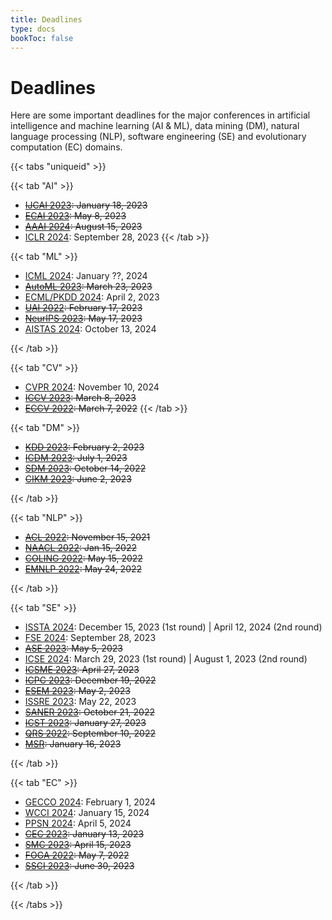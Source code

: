```yaml
---
title: Deadlines
type: docs
bookToc: false
---
```


# Deadlines

Here are some important deadlines for the major conferences in artificial intelligence and machine learning (AI & ML), data mining (DM), natural language processing (NLP), software engineering (SE) and evolutionary computation (EC) domains.

{{< tabs "uniqueid" >}}

{{< tab "AI" >}}

- ~~[IJCAI 2023](https://ijcai-23.org/): January 18, 2023~~
- ~~[ECAI 2023](https://ecai2023.eu/): May 8, 2023~~
- ~~[AAAI 2024](https://aaai.org/aaai-conference/): August 15, 2023~~
- [ICLR 2024](https://iclr.cc/): September 28, 2023
{{< /tab >}}

{{< tab "ML" >}}

- [ICML 2024](https://icml.cc/Conferences/2024): January ??, 2024
- ~~[AutoML 2023](https://2023.automl.cc/): March 23, 2023~~
- [ECML/PKDD 2024](https://2024.ecmlpkdd.org/): April 2, 2023
- ~~[UAI 2022](https://www.auai.org/uai2023/): February 17, 2023~~
- ~~[NeurIPS 2023](https://nips.cc/): May 17, 2023~~
- [AISTAS 2024](http://aistats.org/aistats2024/index.html): October 13, 2024

{{< /tab >}}

{{< tab "CV" >}}
- [CVPR 2024](https://cvpr.thecvf.com/Conferences/2024): November 10, 2024
- ~~[ICCV 2023](https://iccv2023.thecvf.com/): March 8, 2023~~
- ~~[ECCV 2022](https://eccv2022.ecva.net/): March 7, 2022~~
{{< /tab >}}

{{< tab "DM" >}}

- ~~[KDD 2023](https://kdd.org/kdd2023/): February 2, 2023~~
- ~~[ICDM 2023](http://www.cloud-conf.net/icdm2023/index.html): July 1, 2023~~
- ~~[SDM 2023](https://www.siam.org/conferences/cm/conference/sdm23): October 14, 2022~~
- ~~[CIKM 2023](https://cikm2023.github.io/): June 2, 2023~~

{{< /tab >}}

{{< tab "NLP" >}}

- ~~[ACL 2022](https://www.2022.aclweb.org/): November 15, 2021~~
- ~~[NAACL 2022](https://2022.naacl.org/): Jan 15, 2022~~
- ~~[COLING 2022](https://coling2022.org/): May 15, 2022~~
- ~~[EMNLP 2022](https://2022.emnlp.org/): May 24, 2022~~

{{< /tab >}}

{{< tab "SE" >}}

- [ISSTA 2024](): December 15, 2023 (1st round) | April 12, 2024 (2nd round)
- [FSE 2024](https://conf.researchr.org/home/fse-2024): September 28, 2023
- ~~[ASE 2023](https://conf.researchr.org/track/ase-2023/ase-2023-papers): May 5, 2023~~
- [ICSE 2024](https://conf.researchr.org/home/icse-2024): March 29, 2023 (1st round) | August 1, 2023 (2nd round)
- ~~[ICSME 2023](https://conf.researchr.org/track/icsme-2023/icsme-2023-papers): April 27, 2023~~
- ~~[ICPC 2023](https://conf.researchr.org/home/icpc-2023): December 19, 2022~~
- ~~[ESEM 2023](https://conf.researchr.org/home/esem-2023): May 2, 2023~~
- [ISSRE 2023](https://issre2022.github.io/): May 22, 2023
- ~~[SANER 2023](https://saner2023.must.edu.mo/): October 21, 2022~~
- ~~[ICST 2023](https://conf.researchr.org/home/icst-2023): January 27, 2023~~
- ~~[QRS 2022](https://qrs22.techconf.org/): September 10, 2022~~
- ~~[MSR](https://conf.researchr.org/home/msr-2023): January 16, 2023~~

{{< /tab >}}

{{< tab "EC" >}}

- [GECCO 2024](https://gecco-2024.sigevo.org/HomePage): February 1, 2024
- [WCCI 2024](https://wcci2024.org/): January 15, 2024
- [PPSN 2024](https://ppsn2024.fh-ooe.at/): April 5, 2024
- ~~[CEC 2023](https://2023.ieee-cec.org/): January 13, 2023~~
- ~~[SMC 2023](https://ieeesmc2023.org/): April 15, 2023~~
- ~~[FOGA 2022](https://www.fhv.at/foga2021/): May 7, 2022~~
- ~~[SSCI 2023](https://attend.ieee.org/ssci-2023/): June 30, 2023~~

{{< /tab >}}

{{< /tabs >}}
